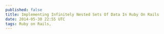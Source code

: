 ```yaml
---
published: false
title: Implementing Infinitely Nested Sets Of Data In Ruby On Rails
date: 2014-05-30 22:55 UTC
tags: Ruby on Rails, 
---
```


